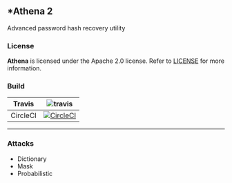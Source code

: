 ## *Athena 2
Advanced password hash recovery utility

### License
**Athena** is licensed under the Apache 2.0 license. Refer to [LICENSE](LICENSE) for more information.

### Build
| Travis   | ![travis](https://travis-ci.org/ja-green/Athena-2.0.svg?branch=master) |
|----------|------------------------------------------------------------------------|
| CircleCI | [![CircleCI](https://circleci.com/gh/ja-green/Athena-2.0/tree/master.svg?style=svg)](https://circleci.com/gh/ja-green/Athena-2.0/tree/master)|

------------------------------------------------------------------------------------

### Attacks
- Dictionary
- Mask
- Probabilistic
